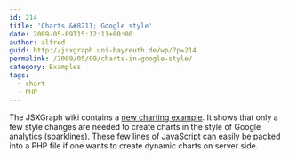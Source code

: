 ```yaml
---
id: 214
title: 'Charts &#8211; Google style'
date: 2009-05-09T15:12:11+00:00
author: alfred
guid: http://jsxgraph.uni-bayreuth.de/wp/?p=214
permalink: /2009/05/09/charts-in-google-style/
category: Examples
tags:
  - chart
  - PHP
---
```

The JSXGraph wiki contains a <a href="http://jsxgraph.uni-bayreuth.de/wiki/index.php/Charts_-_Google_style" target="_blank">new charting example</a>. It shows that only a few style changes are needed to create charts in the style of Google analytics (sparklines). These few lines of JavaScript can easily be packed into a PHP file if one wants to create dynamic charts on server side.